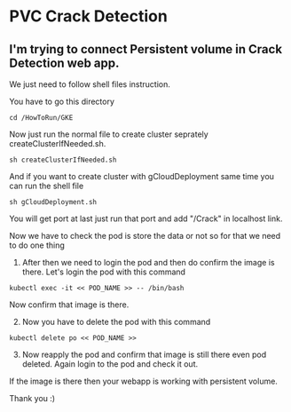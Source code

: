 # PVC Crack Detection

## I'm trying to connect Persistent volume in Crack Detection web app.

We just need to follow shell files instruction.

You have to go this directory 

```
cd /HowToRun/GKE
```

Now just run the normal file to create cluster seprately createClusterIfNeeded.sh.

```
sh createClusterIfNeeded.sh
```

And if you want to create cluster with gCloudDeployment same time you can run the shell file 

```
sh gCloudDeployment.sh
``` 

You will get port at last just run that port and add "/Crack" in localhost link.

Now we have to check the pod is store the data or not so for that we need to do one thing 

1) After then we need to login the pod and then do confirm the image is there. Let's login the pod with this command

```
kubectl exec -it << POD_NAME >> -- /bin/bash
```
Now confirm that image is there.

2) Now you have to delete the pod with this command

``` 
kubectl delete po << POD_NAME >>
```
3) Now reapply the pod and confirm that image is still there even pod deleted. Again login to the pod and check it out.

If the image is there then your webapp is working with persistent volume.

Thank you :)